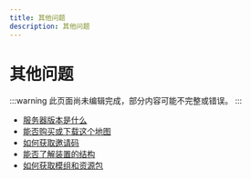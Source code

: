 ```yaml
---
title: 其他问题
description: 其他问题
---
```


# 其他问题
:::warning
此页面尚未编辑完成，部分内容可能不完整或错误。
:::
* [服务器版本是什么](#服务器版本是什么)
* [能否购买或下载这个地图](#能否购买或下载这个地图)
* [如何获取邀请码](#如何获取邀请码)
* [能否了解装置的结构](#能否了解装置的结构)
* [如何获取模组和资源包](#如何获取模组和资源包)